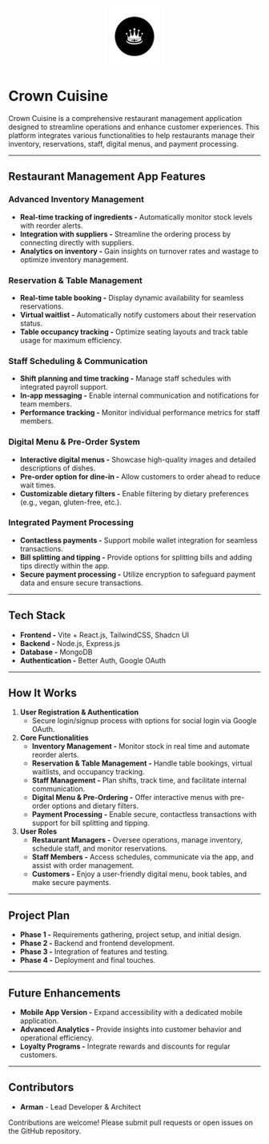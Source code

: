 <div align="center">
    <br>
    <img src="./crown-cuisine.png" alt="Crown Cuisine Logo" width="120" />
    <br>
</div>

# Crown Cuisine

Crown Cuisine is a comprehensive restaurant management application designed to streamline operations and enhance customer experiences. This platform integrates various functionalities to help restaurants manage their inventory, reservations, staff, digital menus, and payment processing.

---

## Restaurant Management App Features

### Advanced Inventory Management
- **Real-time tracking of ingredients -** Automatically monitor stock levels with reorder alerts.
- **Integration with suppliers -** Streamline the ordering process by connecting directly with suppliers.
- **Analytics on inventory -** Gain insights on turnover rates and wastage to optimize inventory management.

### Reservation & Table Management
- **Real-time table booking -** Display dynamic availability for seamless reservations.
- **Virtual waitlist -** Automatically notify customers about their reservation status.
- **Table occupancy tracking -** Optimize seating layouts and track table usage for maximum efficiency.

### Staff Scheduling & Communication
- **Shift planning and time tracking -** Manage staff schedules with integrated payroll support.
- **In-app messaging -** Enable internal communication and notifications for team members.
- **Performance tracking -** Monitor individual performance metrics for staff members.

### Digital Menu & Pre-Order System
- **Interactive digital menus -** Showcase high-quality images and detailed descriptions of dishes.
- **Pre-order option for dine-in -** Allow customers to order ahead to reduce wait times.
- **Customizable dietary filters -** Enable filtering by dietary preferences (e.g., vegan, gluten-free, etc.).

### Integrated Payment Processing
- **Contactless payments -** Support mobile wallet integration for seamless transactions.
- **Bill splitting and tipping -** Provide options for splitting bills and adding tips directly within the app.
- **Secure payment processing -** Utilize encryption to safeguard payment data and ensure secure transactions.

---

## Tech Stack

- **Frontend -** Vite + React.js, TailwindCSS, Shadcn UI
- **Backend -** Node.js, Express.js
- **Database -** MongoDB
- **Authentication -** Better Auth, Google OAuth

---

## How It Works

1. **User Registration & Authentication**
   - Secure login/signup process with options for social login via Google OAuth.
2. **Core Functionalities**
   - **Inventory Management -** Monitor stock in real time and automate reorder alerts.
   - **Reservation & Table Management -** Handle table bookings, virtual waitlists, and occupancy tracking.
   - **Staff Management -** Plan shifts, track time, and facilitate internal communication.
   - **Digital Menu & Pre-Ordering -** Offer interactive menus with pre-order options and dietary filters.
   - **Payment Processing -** Enable secure, contactless transactions with support for bill splitting and tipping.
3. **User Roles**
   - **Restaurant Managers -** Oversee operations, manage inventory, schedule staff, and monitor reservations.
   - **Staff Members -** Access schedules, communicate via the app, and assist with order management.
   - **Customers -** Enjoy a user-friendly digital menu, book tables, and make secure payments.

---

## Project Plan

- **Phase 1 -** Requirements gathering, project setup, and initial design.
- **Phase 2 -** Backend and frontend development.
- **Phase 3 -** Integration of features and testing.
- **Phase 4 -** Deployment and final touches.

---

## Future Enhancements

- **Mobile App Version -** Expand accessibility with a dedicated mobile application.
- **Advanced Analytics -** Provide insights into customer behavior and operational efficiency.
- **Loyalty Programs -** Integrate rewards and discounts for regular customers.

---

## Contributors

- **Arman** - Lead Developer & Architect

Contributions are welcome! Please submit pull requests or open issues on the GitHub repository.
